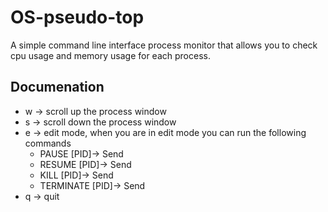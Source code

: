 # OS-pseudo-top

A simple command line interface process monitor that allows you to check cpu usage and memory usage for each process.

## Documenation

- w -> scroll up the process window  
- s -> scroll down the process window 
- e -> edit mode, when you are in edit mode you can run the following commands
    - PAUSE [PID]-> Send 
    - RESUME [PID]-> Send 
    - KILL [PID]-> Send 
    - TERMINATE [PID]-> Send 
- q -> quit
